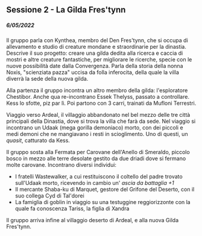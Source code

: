 ## Sessione 2 - La Gilda Fres'tynn

##### 6/05/2022

Il gruppo parla con Kynthea, membro del Den Fres'tynn, che si occupa di allevamento e studio di creature mondane e straordinarie per la dinastia. Descrive il suo progetto: creare una gilda dedita alla ricerca e caccia di mostri e altre creature fantastiche, per migliorare le ricerche, specie con le nuove possibilità date dalla Convergenza. Parla della storia della nonna Noxis, "scienziata pazza" uccisa da folla inferocita, della quale la villa diverrà la sede della nuova gilda.

Alla partenza il gruppo incontra un altro membro della gilda: l'esploratore Chestibor. Anche qua re-incontrano Essek Thelyss, passato a controllare. Kess lo sfotte, piz par lì. Poi partono con 3 carri, trainati da Mufloni Terrestri.

Viaggio verso Ardeal, il villaggio abbandonato nel bel mezzo delle tre città principali della Dinastia, dove si trova la villa che farà da sede. Nel viaggio si incontrano un Udaak (mega gorilla demoniaco) morto, con dei piccoli e medi demoni che ne mangiavano i resti in scioglimento. Uno di questi, un *quasit*, catturato da Kess.

Il gruppo sosta alla Fermata per Carovane dell'Anello di Smeraldo, piccolo bosco in mezzo alle terre desolate gestito da due driadi dove si fermano molte carovane. Incontrano diversi individui:

* I fratelli Wastewalker, a cui restituiscono il coltello del padre trovato sull'Udaak morto, ricevendo in cambio un' *ascia da battaglia +1*
* Il mercante Shaba-ku di Marquet, gestore del Grifone del Deserto, con il suo collega Cyd di Tal'dorei
* La famiglia di goblin in viaggio su una testuggine reggiorizzonte con la quale fa conoscenza Tariss, la figlia di Xandra

Il gruppo arriva infine al villaggio deserto di Ardeal, e alla nuova Gilda Fres'tynn.